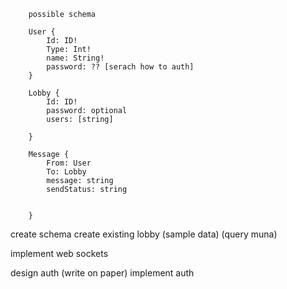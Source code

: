```
	possible schema

	User {
		Id: ID!
		Type: Int!
		name: String!	
		password: ?? [serach how to auth]
	}

	Lobby {
		Id: ID!
		password: optional
		users: [string]

	}

	Message {
		From: User
		To: Lobby
		message: string
		sendStatus: string
		
		
	}
```

create schema 
create existing lobby (sample data) (query muna)

implement web sockets

design auth (write on paper)
implement auth 
